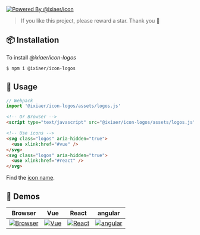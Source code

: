 [![Powered By @ixiaer/icon](https://img.shields.io/github/package-json/dependency-version/ixiaer/icon-logos/dev/@ixiaer/icon.svg)](https://github.com/ixiaer/icon)

> If you like this project, please reward a star. Thank you 🙏

## 📦 Installation

To install *@ixiaer/icon-logos*

```bash
$ npm i @ixiaer/icon-logos
```

## 💎 Usage

```javascript
// Webpack
import '@ixiaer/icon-logos/assets/logos.js'
```

```html
<!-- Or Browser -->
<script type="text/javascript" src="@ixiaer/icon-logos/assets/logos.js"></script>
```

```html
<!-- Use icons -->
<svg class="logos" aria-hidden="true">
  <use xlink:href="#vue" />
</svg>
<svg class="logos" aria-hidden="true">
  <use xlink:href="#react" />
</svg>
```

Find the [icon name](https://github.com/gilbarbara/logos/tree/master/logos).

## 🚸 Demos

| Browser | Vue | React | angular |
| :---: | :---: | :---: | :---: |
| [![Browser](https://cdn.svgporn.com/logos/chrome.svg)](https://github.com/ixiaer/icon-demos) | [![Vue](https://cdn.svgporn.com/logos/vue.svg)](https://github.com/ixiaer/icon-demos) | [![React](https://cdn.svgporn.com/logos/react.svg)](https://github.com/ixiaer/icon-demos) | [![angular](https://cdn.svgporn.com/logos/angular-icon.svg)](https://github.com/ixiaer/icon-demos) |
